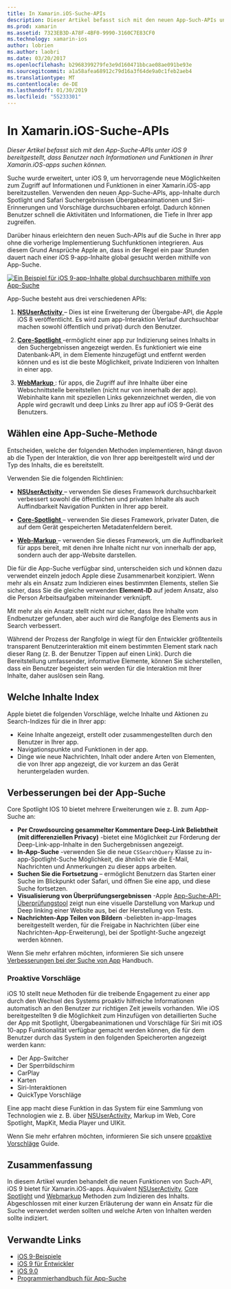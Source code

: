 ```yaml
---
title: In Xamarin.iOS-Suche-APIs
description: Dieser Artikel befasst sich mit den neuen App-Such-APIs unter iOS 9 bereitgestellt, dass Benutzer nach Informationen und Funktionen in Ihrer Xamarin.iOS-apps suchen können.
ms.prod: xamarin
ms.assetid: 7323EB3D-A78F-4BF0-9990-3160C7E83CF0
ms.technology: xamarin-ios
author: lobrien
ms.author: laobri
ms.date: 03/20/2017
ms.openlocfilehash: b2968399279fe3e9d160471bbcae08ae091be93e
ms.sourcegitcommit: a1a58afea68912c79d16a3f64de9a0c1feb2aeb4
ms.translationtype: MT
ms.contentlocale: de-DE
ms.lasthandoff: 01/30/2019
ms.locfileid: "55233301"
---
```

# <a name="search-apis-in-xamarinios"></a>In Xamarin.iOS-Suche-APIs

_Dieser Artikel befasst sich mit den App-Suche-APIs unter iOS 9 bereitgestellt, dass Benutzer nach Informationen und Funktionen in Ihrer Xamarin.iOS-apps suchen können._

Suche wurde erweitert, unter iOS 9, um hervorragende neue Möglichkeiten zum Zugriff auf Informationen und Funktionen in einer Xamarin.iOS-app bereitzustellen. Verwenden den neuen App-Suche-APIs, app-Inhalte durch Spotlight und Safari Suchergebnissen Übergabeanimationen und Siri-Erinnerungen und Vorschläge durchsuchbaren erfolgt. Dadurch können Benutzer schnell die Aktivitäten und Informationen, die Tiefe in Ihrer app zugreifen.

Darüber hinaus erleichtern den neuen Such-APIs auf die Suche in Ihrer app ohne die vorherige Implementierung Suchfunktionen integrieren. Aus diesem Grund Ansprüche Apple an, dass in der Regel ein paar Stunden dauert nach einer iOS 9-app-Inhalte global gesucht werden mithilfe von App-Suche.

[![](images/intro01.png "Ein Beispiel für iOS 9-app-Inhalte global durchsuchbaren mithilfe von App-Suche")](images/intro01.png#lightbox)

App-Suche besteht aus drei verschiedenen APIs:

1. [**NSUserActivity** ](nsuseractivity.md) – Dies ist eine Erweiterung der Übergabe-API, die Apple iOS 8 veröffentlicht. Es wird zum app-Interaktion Verlauf durchsuchbar machen sowohl öffentlich und privat) durch den Benutzer.

2. [**Core-Spotlight** ](corespotlight.md) -ermöglicht einer app zur Indizierung seines Inhalts in den Suchergebnissen angezeigt werden. Es funktioniert wie eine Datenbank-API, in dem Elemente hinzugefügt und entfernt werden können und es ist die beste Möglichkeit, private Indizieren von Inhalten in einer app.

3. [**WebMarkup** ](web-markup.md) : für apps, die Zugriff auf ihre Inhalte über eine Webschnittstelle bereitstellen (nicht nur von innerhalb der app). Webinhalte kann mit speziellen Links gekennzeichnet werden, die von Apple wird gecrawlt und deep Links zu Ihrer app auf iOS 9-Gerät des Benutzers.

## <a name="selecting-an-app-search-approach"></a>Wählen eine App-Suche-Methode

Entscheiden, welche der folgenden Methoden implementieren, hängt davon ab die Typen der Interaktion, die von Ihrer app bereitgestellt wird und der Typ des Inhalts, die es bereitstellt.

Verwenden Sie die folgenden Richtlinien:

- [**NSUserActivity** ](nsuseractivity.md) – verwenden Sie dieses Framework durchsuchbarkeit verbessert sowohl die öffentlichen und privaten Inhalte als auch Auffindbarkeit Navigation Punkten in Ihrer app bereit.

- [**Core-Spotlight** ](corespotlight.md) – verwenden Sie dieses Framework, privater Daten, die auf dem Gerät gespeicherten Metadatenfeldern bereit.

- [**Web-Markup** ](web-markup.md) – verwenden Sie dieses Framework, um die Auffindbarkeit für apps bereit, mit denen ihre Inhalte nicht nur von innerhalb der app, sondern auch der app-Website darstellen.

Die für die App-Suche verfügbar sind, unterscheiden sich und können dazu verwendet einzeln jedoch Apple diese Zusammenarbeit konzipiert. Wenn mehr als ein Ansatz zum Indizieren eines bestimmten Elements, stellen Sie sicher, dass Sie die gleiche verwenden **Element-ID** auf jedem Ansatz, also die Person Arbeitsaufgaben miteinander verknüpft.

Mit mehr als ein Ansatz stellt nicht nur sicher, dass Ihre Inhalte vom Endbenutzer gefunden, aber auch wird die Rangfolge des Elements aus in Search verbessert.

Während der Prozess der Rangfolge in wiegt für den Entwickler größtenteils transparent Benutzerinteraktion mit einem bestimmten Element stark nach dieser Rang (z. B. der Benutzer Tippen auf einen Link).
Durch die Bereitstellung umfassender, informative Elemente, können Sie sicherstellen, dass ein Benutzer begeistert sein werden für die Interaktion mit Ihrer Inhalte, daher auslösen sein Rang.

## <a name="what-content-to-index"></a>Welche Inhalte Index

Apple bietet die folgenden Vorschläge, welche Inhalte und Aktionen zu Search-Indizes für die in Ihrer app:

 - Keine Inhalte angezeigt, erstellt oder zusammengestellten durch den Benutzer in Ihrer app.
 - Navigationspunkte und Funktionen in der app.
 - Dinge wie neue Nachrichten, Inhalt oder andere Arten von Elementen, die von Ihrer app angezeigt, die vor kurzem an das Gerät heruntergeladen wurden.

## <a name="app-search-enhancements"></a>Verbesserungen bei der App-Suche

Core Spotlight IOS 10 bietet mehrere Erweiterungen wie z. B. zum App-Suche an:

- **Per Crowdsourcing gesammelter Kommentare Deep-Link Beliebtheit (mit differenziellen Privacy)** -bietet eine Möglichkeit zur Förderung der Deep-Link-app-Inhalte in den Suchergebnissen angezeigt.
- **In-App-Suche** -verwenden Sie die neue `CSSearchQuery` Klasse zu in-app-Spotlight-Suche Möglichkeit, die ähnlich wie die E-Mail, Nachrichten und Anmerkungen zu dieser apps arbeiten.
- **Suchen Sie die Fortsetzung** – ermöglicht Benutzern das Starten einer Suche im Blickpunkt oder Safari, und öffnen Sie eine app, und diese Suche fortsetzen.
- **Visualisierung von Überprüfungsergebnissen** -Apple [App-Suche-API-Überprüfungstool](https://search.developer.apple.com/appsearch-validation-tool) zeigt nun eine visuelle Darstellung von Markup und Deep linking einer Website aus, bei der Herstellung von Tests.
- **Nachrichten-App Teilen von Bildern** -beliebten in-app-Images bereitgestellt werden, für die Freigabe in Nachrichten (über eine Nachrichten-App-Erweiterung), bei der Spotlight-Suche angezeigt werden können.

Wenn Sie mehr erfahren möchten, informieren Sie sich unsere [Verbesserungen bei der Suche von App](~/ios/platform/search/app-search-enhancements.md) Handbuch.

### <a name="proactive-suggestions"></a>Proaktive Vorschläge

iOS 10 stellt neue Methoden für die treibende Engagement zu einer app durch den Wechsel des Systems proaktiv hilfreiche Informationen automatisch an den Benutzer zur richtigen Zeit jeweils vorhanden. Wie iOS bereitgestellten 9 die Möglichkeit zum Hinzufügen von detaillierten Suche der App mit Spotlight, Übergabeanimationen und Vorschläge für Siri mit iOS 10-app Funktionalität verfügbar gemacht werden können, die für dem Benutzer durch das System in den folgenden Speicherorten angezeigt werden kann:

- Der App-Switcher
- Der Sperrbildschirm
- CarPlay
- Karten
- Siri-Interaktionen
- QuickType Vorschläge 

Eine app macht diese Funktion in das System für eine Sammlung von Technologien wie z. B. über [NSUserActivity](xref:Foundation.NSUserActivity), Markup im Web, Core Spotlight, MapKit, Media Player und UIKit.

Wenn Sie mehr erfahren möchten, informieren Sie sich unsere [proaktive Vorschläge](~/ios/platform/search/proactive-suggestions.md) Guide.

## <a name="summary"></a>Zusammenfassung

In diesem Artikel wurden behandelt die neuen Funktionen von Such-API, iOS 9 bietet für Xamarin.iOS-apps. Äquivalent [NSUserActivity](nsuseractivity.md), [Core Spotlight](corespotlight.md) und [Webmarkup](web-markup.md) Methoden zum Indizieren des Inhalts. Abgeschlossen mit einer kurzen Erläuterung der wann ein Ansatz für die Suche verwendet werden sollten und welche Arten von Inhalten werden sollte indiziert.



## <a name="related-links"></a>Verwandte Links

- [iOS 9-Beispiele](https://developer.xamarin.com/samples/ios/iOS9/)
- [iOS 9 für Entwickler](https://developer.apple.com/ios/pre-release/)
- [iOS 9.0](https://developer.apple.com/library/prerelease/ios/releasenotes/General/WhatsNewIniOS/Articles/iOS9.html)
- [Programmierhandbuch für App-Suche](https://developer.apple.com/library/prerelease/ios/documentation/General/Conceptual/AppSearch/index.html#//apple_ref/doc/uid/TP40016308)
